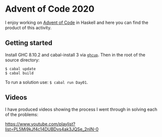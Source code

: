 # Advent of Code 2020

I enjoy working on [Advent of Code](https://adventofcode.com) in Haskell and here you can find the product of this activity.

## Getting started

Install GHC 8.10.2 and cabal-install 3 via [`ghcup`](https://www.haskell.org/ghcup/). Then in the root of the source directory:

```
$ cabal update
$ cabal build
```

To run a solution use: `$ cabal run Day01`.

## Videos

I have produced videos showing the process I went through in solving each of the problems:

https://www.youtube.com/playlist?list=PL5Mj9kJf4c14DUBDvs4ak3JQSe_2nIN-0
